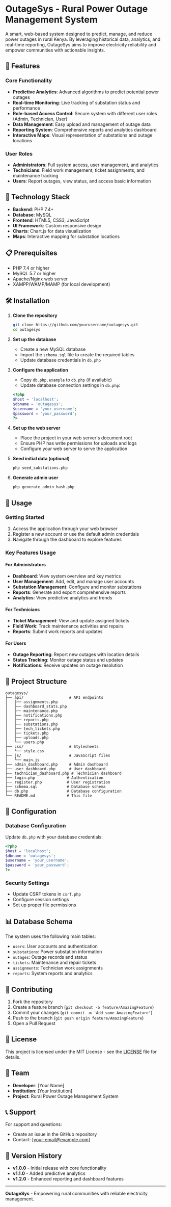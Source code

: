 # OutageSys - Rural Power Outage Management System

A smart, web-based system designed to predict, manage, and reduce power outages in rural Kenya. By leveraging historical data, analytics, and real-time reporting, OutageSys aims to improve electricity reliability and empower communities with actionable insights.

## 🌟 Features

### Core Functionality
- **Predictive Analytics**: Advanced algorithms to predict potential power outages
- **Real-time Monitoring**: Live tracking of substation status and performance
- **Role-based Access Control**: Secure system with different user roles (Admin, Technician, User)
- **Data Management**: Easy upload and management of outage data
- **Reporting System**: Comprehensive reports and analytics dashboard
- **Interactive Maps**: Visual representation of substations and outage locations

### User Roles
- **Administrators**: Full system access, user management, and analytics
- **Technicians**: Field work management, ticket assignments, and maintenance tracking
- **Users**: Report outages, view status, and access basic information

## 🚀 Technology Stack

- **Backend**: PHP 7.4+
- **Database**: MySQL
- **Frontend**: HTML5, CSS3, JavaScript
- **UI Framework**: Custom responsive design
- **Charts**: Chart.js for data visualization
- **Maps**: Interactive mapping for substation locations

## 📋 Prerequisites

- PHP 7.4 or higher
- MySQL 5.7 or higher
- Apache/Nginx web server
- XAMPP/WAMP/MAMP (for local development)

## 🛠️ Installation

1. **Clone the repository**
   ```bash
   git clone https://github.com/yourusername/outagesys.git
   cd outagesys
   ```

2. **Set up the database**
   - Create a new MySQL database
   - Import the `schema.sql` file to create the required tables
   - Update database credentials in `db.php`

3. **Configure the application**
   - Copy `db.php.example` to `db.php` (if available)
   - Update database connection settings in `db.php`:
   ```php
   <?php
   $host = 'localhost';
   $dbname = 'outagesys';
   $username = 'your_username';
   $password = 'your_password';
   ?>
   ```

4. **Set up the web server**
   - Place the project in your web server's document root
   - Ensure PHP has write permissions for uploads and logs
   - Configure your web server to serve the application

5. **Seed initial data (optional)**
   ```bash
   php seed_substations.php
   ```

6. **Generate admin user**
   ```bash
   php generate_admin_hash.php
   ```

## 🎯 Usage

### Getting Started
1. Access the application through your web browser
2. Register a new account or use the default admin credentials
3. Navigate through the dashboard to explore features

### Key Features Usage

#### For Administrators
- **Dashboard**: View system overview and key metrics
- **User Management**: Add, edit, and manage user accounts
- **Substation Management**: Configure and monitor substations
- **Reports**: Generate and export comprehensive reports
- **Analytics**: View predictive analytics and trends

#### For Technicians
- **Ticket Management**: View and update assigned tickets
- **Field Work**: Track maintenance activities and repairs
- **Reports**: Submit work reports and updates

#### For Users
- **Outage Reporting**: Report new outages with location details
- **Status Tracking**: Monitor outage status and updates
- **Notifications**: Receive updates on outage resolution

## 📁 Project Structure

```
outagesys/
├── api/                    # API endpoints
│   ├── assignments.php
│   ├── dashboard_stats.php
│   ├── maintenance.php
│   ├── notifications.php
│   ├── reports.php
│   ├── substations.php
│   ├── tech_tickets.php
│   ├── tickets.php
│   ├── uploads.php
│   └── users.php
├── css/                    # Stylesheets
│   └── style.css
├── js/                     # JavaScript files
│   └── main.js
├── admin_dashboard.php     # Admin dashboard
├── user_dashboard.php      # User dashboard
├── technician_dashboard.php # Technician dashboard
├── login.php              # Authentication
├── register.php           # User registration
├── schema.sql             # Database schema
├── db.php                 # Database configuration
└── README.md              # This file
```

## 🔧 Configuration

### Database Configuration
Update `db.php` with your database credentials:
```php
<?php
$host = 'localhost';
$dbname = 'outagesys';
$username = 'your_username';
$password = 'your_password';
?>
```

### Security Settings
- Update CSRF tokens in `csrf.php`
- Configure session settings
- Set up proper file permissions

## 📊 Database Schema

The system uses the following main tables:
- `users`: User accounts and authentication
- `substations`: Power substation information
- `outages`: Outage records and status
- `tickets`: Maintenance and repair tickets
- `assignments`: Technician work assignments
- `reports`: System reports and analytics

## 🤝 Contributing

1. Fork the repository
2. Create a feature branch (`git checkout -b feature/AmazingFeature`)
3. Commit your changes (`git commit -m 'Add some AmazingFeature'`)
4. Push to the branch (`git push origin feature/AmazingFeature`)
5. Open a Pull Request

## 📝 License

This project is licensed under the MIT License - see the [LICENSE](LICENSE) file for details.

## 👥 Team

- **Developer**: [Your Name]
- **Institution**: [Your Institution]
- **Project**: Rural Power Outage Management System

## 📞 Support

For support and questions:
- Create an issue in the GitHub repository
- Contact: [your-email@example.com]

## 🔄 Version History

- **v1.0.0** - Initial release with core functionality
- **v1.1.0** - Added predictive analytics
- **v1.2.0** - Enhanced reporting and dashboard features

---

**OutageSys** - Empowering rural communities with reliable electricity management. 
